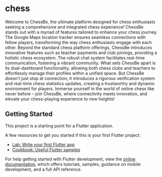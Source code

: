 # chess

Welcome to ChessBe, the ultimate platform designed for chess enthusiasts seeking a comprehensive and integrated chess experience! ChessBe stands out with a myriad of features tailored to enhance your chess journey. The Google Maps location tracker ensures seamless connections with fellow players, transforming the way chess enthusiasts engage with each other. Beyond the standard chess platform offerings, ChessBe introduces innovative features such as teacher payments and club joinings, providing a holistic chess ecosystem. The robust chat system facilitates real-time communication, fostering a vibrant community. What sets ChessBe apart is its dual-dashboard functionality, allowing both chess clubs and teachers to effortlessly manage their profiles within a unified space. But ChessBe doesn't just stop at connection; it introduces a rigorous verification system and real-time chess statistics updates, creating a trustworthy and dynamic environment for players. Immerse yourself in the world of online chess like never before – join ChessBe, where connectivity meets innovation, and elevate your chess-playing experience to new heights!

## Getting Started

This project is a starting point for a Flutter application.

A few resources to get you started if this is your first Flutter project:

- [Lab: Write your first Flutter app](https://docs.flutter.dev/get-started/codelab)
- [Cookbook: Useful Flutter samples](https://docs.flutter.dev/cookbook)

For help getting started with Flutter development, view the
[online documentation](https://docs.flutter.dev/), which offers tutorials,
samples, guidance on mobile development, and a full API reference.
